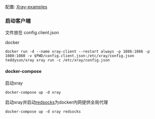 配置: [Xray-examples](https://github.com/XTLS/Xray-examples)

### 启动客户端

文件放在 config.client.json

docker
```shell
docker run -d --name xray-client --restart always -p 1086:1086 -p 1080:1080 -v $PWD/config.client.json:/etc/xray/config.json teddysun/xray xray run -c /etc/xray/config.json
```

#### docker-compose
启动xray
```shell
docker-compose up -d xray
```

启动xray并启动[redsocks](../redsocks/README.md)为docker内网提供全局代理
```
docker-compose up -d xray redsocks
```